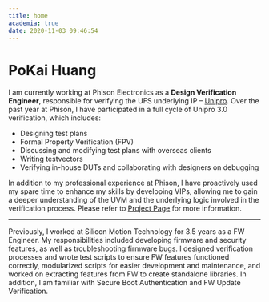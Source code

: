 ```yaml
---
title: home
academia: true
date: 2020-11-03 09:46:54
---
```


# PoKai Huang
I am currently working at Phison Electronics as a **Design Verification Engineer**, responsible for verifying the UFS underlying IP – [Unipro](https://www.mipi.org/specifications/unipro-specifications). Over the past year at Phison, I have participated in a full cycle of Unipro 3.0 verification, which includes:

* Designing test plans
* Formal Property Verification (FPV)
* Discussing and modifying test plans with overseas clients
* Writing testvectors
* Verifying in-house DUTs and collaborating with designers on debugging

In addition to my professional experience at Phison, I have proactively used my spare time to enhance my skills by developing VIPs, allowing me to gain a deeper understanding of the UVM and the underlying logic involved in the verification process. Please refer to [Project Page](/Projects/) for more information.

---

Previously, I worked at Silicon Motion Technology for 3.5 years as a FW Engineer. My responsibilities included developing firmware and security features, as well as troubleshooting firmware bugs. I designed verification processes and wrote test scripts to ensure FW features functioned correctly, modularized scripts for easier development and maintenance, and worked on extracting features from FW to create standalone libraries. In addition, I am familiar with Secure Boot Authentication and FW Update Verification.